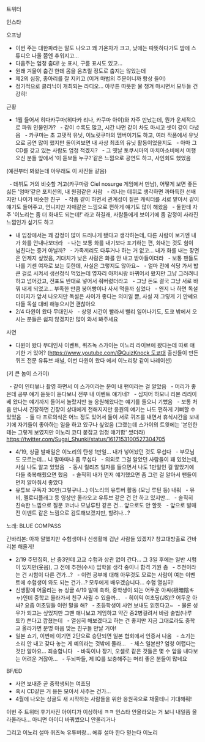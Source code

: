 



트위터





인스타

오프닝
- 이번 주는 대한파라는 말도 나오고 꽤 기온차가 크고, 낮에는 따뜻하다가도 밤에 스튜디오 나올 쯤엔 추워지고...
- 다음주는 엄청 춥대! 눈 표시, 구름 표시도 있고...
- 원래 겨울이 춥긴 한데 몸을 움츠릴 정도로 춥지는 않았는데
- 제2의 심장, 종아리를 잘 지키고 (이거 마법의 주문이니까 항상 들어)
- 정기적으로 클리닉이 개최되는 라디오... 아무튼 따뜻한 물 챙겨 마시면서 모두들 건강히!

근황
- 1월 들어서 히다카쿠마(히다카 리나, 카쿠마 아이)와 자주 만났는데, 뭔가 운세적으로 파워 인물인가?
  - 같이 수록도 많고, 시간 나면 같이 차도 마시고 셋이 같이 다녔음
  - 카쿠마는 초 고댓적 유닛, 이노릿쿠마의 멤버이기도 하고, 여러 작품에서 유닛으로 공연 많이 했지만 돌이켜보면 내 사상 최초의 유닛 활동이었을지도
  - 아마 그 CD를 갖고 있는 사람도 엄청 적겠지?
  - 그 옛날 토쿠시마의 마치아소비에서 여행 오신 분들 앞에서 '이 듣보들 누구?'같은 느낌으로 공연도 하고, 사인회도 했었음





(예전부터 봐왔는데 아무래도 이 사진들 같음)

  - 데뷔도 거의 비슷할 거고(카쿠마랑 Ciel nosurge 게임에서 만남), 어떻게 보면 좋든 싫든 '엄마'같은 포지션의, 내 원점같은 사람
  - 리나는 데뷔로 생각하면 까마득한 선배지만 나이가 비슷한 친구
  - 작품 같이 하면서 관계성이 짙은 캐릭터를 서로 맡아서 같이 얘기도 들어주고, 언니지만 자매같은 느낌으로 편하게 얘기도 많이 해왔음
  - 둘한테 자주 '이노리는 좀 더 화내도 되는데!' 라고 하길래, 사람들에게 보이기에 좀 감정이 사라진 느낌인가 싶기도 하고
- 내 입장에서는 꽤 감정이 많이 드러나게 됐다고 생각하는데, 다른 사람이 보기엔 내가 화를 안내나보더라
  - 나는 보통 화를 내기보다 포기하는 편, 화내는 것도 힘이 넘친다는 증거 아닐까?
  - 가족끼리도 다투거나 하는 거 없고... 내가 화를 내는 장면은 언제지 싶었음, 기대치가 낮은 사람은 화를 안 내고 받아들이더라
  - 보통 팬들도 나를 기센 여자로 보는 듯한데, 사실은 그렇지도 않아요~
  - 얼마 전에 식당 가서 밥 큰 걸로 시켜서 생선정식 먹었는데 옆자리 아저씨랑 바뀌어서 왔지만 그냥 그러려니 하고 넘어갔고, 전표도 반대로 넣어서 줘버렸더라고
  - 그냥 돈도 결국 그냥 서로 바꿔 내게 되었고... 부족한 만큼 붕어빵이나 사서 먹을까 싶었다
  - 왠지 나 하면 독설 이미지가 앞서 나오지만 독설은 사이가 좋다는 의미일 뿐, 사실 저 그렇게 기 안쎄요 다들 독설 대비 해놓으시면 괜찮아요
- 2/4 다윈이 왔다 무대인사
  - 상영 시간이 빨라서 빨리 일어나기도, 도쿄 밖에서 오시는 분들은 쉽지 않겠지만 많이 와서 봐주세요

사연
- 다윈이 왔다 무대인사 이벤트, 퀴즈녹 스가이는 이노리 라이브에 왔다는데 따로 얘기한 거 있어?
(https://www.youtube.com/@QuizKnock 도쿄대 출신들이 만든 퀴즈 전문 유튜브 채널, 이번 다윈이 왔다 에서 이노리랑 같이 나레이션)




(키 큰 놈이 스가이)

  - 같이 인터뷰나 촬영 하면서 이 스가이라는 분이 내 팬이라는 걸 알았음
  - 머리가 좋은데 공부 얘기 듣듯이 듣다보니 전부 내 이벤트 얘기네?
  - 심지어 하모니 리본 리리이베 왔다는 얘기까지 들어서 놀랐지만 늘 응원해왔다는 얘기를 들으니 기뻤음
  - 보통 처음 만나서 긴장하면 긴장이 상대에게 전해지지만 응원의 얘기는 나도 편하게 기뻐할 수 있었음
  - 둘 다 프로의식은 어느 정도 있어서 둘이 서로 퀴즈를 내면서 휴식시간을 보내기에 자기들이 좋아하는 일을 하고 있구나 싶었음
(그랬는데 스가이의 트윗에는 '본인한테는 그렇게 보였지만 이노리 코디 붙잡고 엄청 얘기함' 썼더라)
https://twitter.com/Sugai_Shunki/status/1617153100527304705

- 4/19, 싱글 발매일은 이노리의 탄생 1만일... 내가 넣어놨던 것도 무섭다
  - 부모님도 모르는데... 니 말마따나 좀 무섭다
  - 의외로 그걸 알았던 사람들이 꽤 있었는데, 사실 나도 알고 있었음
  - 동시 릴리즈 일자를 들으면서 나도 1만일인 걸 알았기에 다들 축복해줬으면 했음
  - 솔직히 내가 먼저 얘기했으면 좀 그런 걸 알아서 팬들이 먼저 알아줘서 좋았다
- 유튜브 구독자 30만(그렇구나...) 이노리의 유튜버 활동 (모닝 루틴 등) 내줘
  - 뮤비, 멜로디플래그 등 영상만 올라오고 유튜브 같은 건 안 하고 있지만...
  - 솔직히 친숙한 느낌으로 질문 코너나 모닝루틴 같은 건... 앞으로도 안 할듯
  - 앞으로 발매 전 이벤트 같은 느낌으로 검토해보겠지만, 할려나...?

노래: BLUE COMPASS

간바리본: 아까 말했지만 수험생이나 신생활에 겁난 사람들 있겠지? 창고대방출로 간바리본 해줄게!
- 2/19 주민집회, 난 중3인데 고교 수험과 상관 없이 간다... 그 3일 후에는 일반 시험이 있지만(웃음), 그 전에 추천(수시) 입학을 생각 중이니 합격 기원 좀
  - 추천이라는 건 시험이 다른 건가...?
  - 이런 공부에 대해 아무것도 모르는 사람이 여는 이벤트에 수험생이 와도 되는 건가...? 모두에게 배우겠습니다... 수험 열심히!
- 신생활에 어울리는 뉴 싱글 4/19 발매 축하, 중학생이 되는 어두운 아싸(根暗陰キャ)인데 중학교 올라가서 친구 사귈 수 있을까...
  - 히이익 여초딩(JS)!? 어두운 아싸? 요즘 여초딩들 이런 말을 해?
  - 초등학생이 사연 보내도 읽힌다고~
  - 물론 성우가 되고는 싶었지만 그땐 애니보고 게임하고 약간 중2병걸려서 바람 술법(나루토?) 쓴다고 깝쳤는데
  - 열심히 해보겠다고 하는 건 좋지만 지금 그대로라도 중학교 올라가면 분명 마음 맞는 친구들 만날 거야!
- 일본 쇼기, 이번에 이기면 2단으로 승단되면 일본 협회에서 인증서 나옴
  - 쇼기는 소리 안 내고 갖다 놓는 게 예의라는 것밖에 몰라...
  - 체스 일본판? 엄청 어렵다는 것만 알아요... 죄송합니다
  - 바둑이나 장기, 오셀로 같은 것들은 몇 수 앞을 내다보는 어려운 거잖아...
  - 두뇌파들, 제 IQ를 보충해주는 머리 좋은 분들이 많네요

BF/ED
- 사연 보내준 곧 중학생되는 여초딩
- 혹시 CD같은 거 용돈 모아서 사주는 건가...
- 4월에 나오는 싱글도 새 시작하는 사람들을 위한 응원곡으로 채울테니 기대해줘!

이번 주 트위터 후기사진 아이디가 이상하네 ㅋㅋ
인스타 안올라오는 거 보니 내일쯤 올라올라나... 아니면 아이디 바꿔썼으니 안올리거나

그리고 이노리 설마 퀴즈녹 유튜버랑... 에휴 설마 한다 믿는다 이노리


